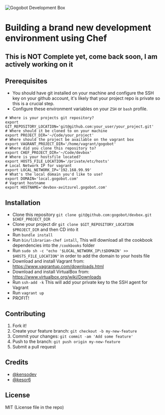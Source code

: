 ![Gogobot Development Box](http://aviioblog.s3.amazonaws.com/gogobot-devbox.png)

# Building a brand new development environment using Chef

## This is NOT Complete yet, come back soon, I am actively working on it

## Prerequisites

* You should have git installed on your machine and configure the SSH key on your github account, it's likely that your project repo is private so this is a crucial step.
* Configure these environment variables on your `ZSH` or `bash` profile.

```shell
# Where is your projects git repository?
export GIT_REPOSITORY_LOCATION='git@github.com:your_user/your_project.git'
# Where should it be cloned to on your machine
export PROJECT_DIR='~/Code/your_project'
# Where should the project be available on the vagrant box
export VAGRANT_PROJECT_DIR='/home/vagrant/gogobot'
# Where did you clone this repository to?
export CHEF_PROJECT_DIR='~/Code/devbox'
# Where is your hostsfile located?
export HOSTS_FILE_LOCATION='/private/etc/hosts'
# Local Network IP for vagrant
export LOCAL_NETWORK_IP='192.168.99.99'
# What's the local domain you'd like to use?
export DOMAIN='local.gogobot.com'
# Vagrant hostname
export HOSTNAME='devbox-avitzurel.gogobot.com'
```

## Installation

* Clone this repository `git clone git@github.com:gogobot/devbox.git
  $CHEF_PROJECT_DIR`
* Clone your project dir `git clone $GIT_REPOSITORY_LOCATION $PROJECT_DIR` and
  then CD into it
* Run `bundle install`
* Run `bin/librarian-chef intall`, This will download all the cookbook
  dependencies into the `/cookbooks` folder
* Run `sudo sh -c "echo '$LOCAL_NETWORK_IP\t$DOMAIN' >> $HOSTS_FILE_LOCATION"`
  in order to add the domain to your hosts file
* Download and install Vagrant from: https://www.vagrantup.com/downloads.html
* Download and install VirtualBox from: https://www.virtualbox.org/wiki/Downloads
* Run `ssh-add -k` This will add your private key to the SSH agent for Vagrant
* Run `vagrant up`
* PROFIT!

## Contributing

 1. Fork it!
 2. Create your feature branch: `git checkout -b my-new-feature`
 3. Commit your changes: `git commit -am 'Add some feature'`
 4. Push to the branch: `git push origin my-new-feature`
 5. Submit a pull request

## Credits

* [@kensodev](http://twitter.com/KensoDev)
* [@kesor6](https://twitter.com/kesor6)

## License

MIT (License file in the repo)